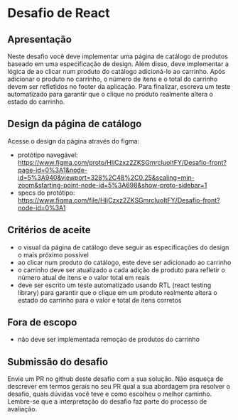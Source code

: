 # Desafio de React

## Apresentação
Neste desafio você deve implementar uma página de catálogo de produtos baseado em uma especificação 
de design. Além disso, deve implementar a lógica de ao clicar num produto do catálogo adicioná-lo ao carrinho. Após adicionar o produto no carrinho, o número de itens e o total do carrinho devem ser refletidos no footer da aplicação. Para finalizar, escreva um teste automatizado para garantir que o clique no produto realmente altera o estado do carrinho.

## Design da página de catálogo
Acesse o design da página através do figma:
- protótipo navegável: https://www.figma.com/proto/HIjCzxz2ZKSGmrcIuoItFY/Desafio-front?page-id=0%3A1&node-id=5%3A940&viewport=328%2C48%2C0.25&scaling=min-zoom&starting-point-node-id=5%3A698&show-proto-sidebar=1
- specs do protótipo: https://www.figma.com/file/HIjCzxz2ZKSGmrcIuoItFY/Desafio-front?node-id=0%3A1

## Critérios de aceite
- o visual da página de catálogo deve seguir as especificações do design o mais próximo possível
- ao clicar num produto do catálogo, este deve ser adicionado ao carrinho
- o carrinho deve ser atualizado a cada adição de produto para refletir o número atual de itens e o valor total em reais
- deve ser escrito um teste automatizado usando RTL (react testing library) para garantir que o clique em um produto realmente altera o estado do carrinho para o valor e total de itens corretos 

## Fora de escopo
- não deve ser implementada remoção de produtos do carrinho

## Submissão do desafio
Envie um PR no github deste desafio com a sua solução. Não esqueça de descrever em termos gerais no seu PR qual a sua abordagem pra resolver o desafio, quais dúvidas você teve e como escolheu o melhor caminho. Lembre-se que a interpretação do desafio faz parte do processo de avaliação.

